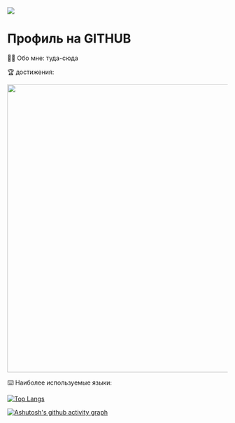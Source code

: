 <div id= "badges" aling = "center">
  <a href = "https://vk.com/lilmuil"> 
</a>
  <a href ="https://mail.google.com/mail/u/0/#inbox" >
    <img src = "https://img.shields.io/badge/EMAIl-red?style=for-the-badge&logo=Gmail&logoColor=white" alt»"VK Badge"/">
  </a>
</div>
<div id= "viewport" aling = "center">
<img src = "https://irtuganova.com/ghpvc/Alishkatuk = rompersStomper&style=flag-squar&color=blue" alt=""/>
</div>

<h1> Профиль на GITHUB </h1>
</div>
🙇‍♀️ Обо мне: туда-сюда


🏆 достижения:


<div>


<div>
<p align="center">
  <img width="660" src="https://user-images.githubusercontent.com/6661165/92315152-e9c56600-f01c-11ea-9536-1bfbb158cfcb.png">
</p>

⌨️ Наиболее используемые языки:

[![Top Langs](https://github-readme-stats.vercel.app/api/top-langs/?username=Alishatuk)](https://github.com/anuraghazra/github-readme-stats)




[![Ashutosh's github activity graph](https://github-readme-activity-graph.vercel.app/graph?username=Alishkatuk)](https://github.com/ashutosh00710/github-readme-activity-graph)

